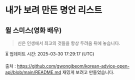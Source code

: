 # 내가 보려 만든 명언 리스트

##  윌 스미스(영화 배우)
> 신은 인생에서 최고의 것들을 항상 두려움 뒤에 놓습니다.


⏳ 업데이트 시간: 2025-03-30 17:29:17 (UTC)

출처 : https://github.com/gwongibeom/korean-advice-open-api/blob/main/README.md
재밌게 보려고 만들었습니다.

